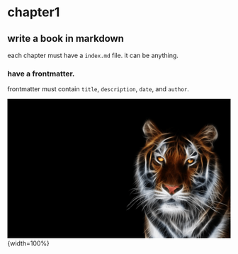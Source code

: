 # chapter1

## write a book in markdown

each chapter must have a `index.md` file. it can be anything.

### have a frontmatter.

frontmatter must contain `title`, `description`, `date`, and `author`.


![tiger](./tiger.png){width=100%}